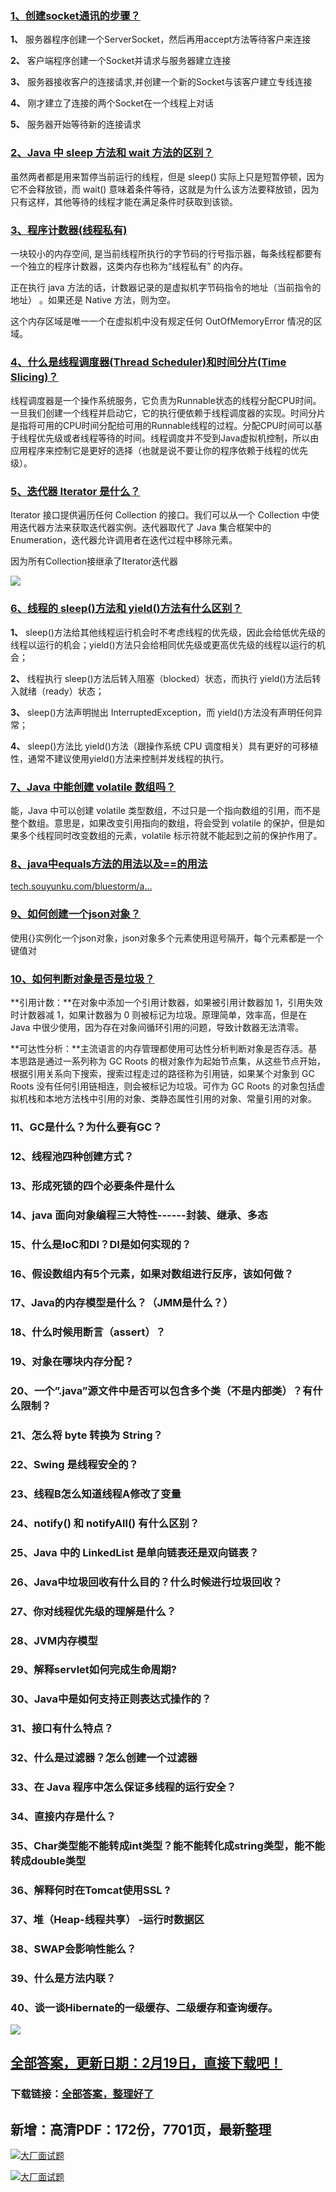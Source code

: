 ### [1、创建socket通讯的步骤？](https://gitee.com/souyunku/DevBooks/blob/master/docs/Java/Java常见2021年最新面试题，附答案解析.md#1创建socket通讯的步骤)  

**1、** 服务器程序创建一个ServerSocket，然后再用accept方法等待客户来连接

**2、** 客户端程序创建一个Socket并请求与服务器建立连接

**3、** 服务器接收客户的连接请求,并创建一个新的Socket与该客户建立专线连接

**4、** 刚才建立了连接的两个Socket在一个线程上对话

**5、** 服务器开始等待新的连接请求


### [2、Java 中 sleep 方法和 wait 方法的区别？](https://gitee.com/souyunku/DevBooks/blob/master/docs/Java/Java常见2021年最新面试题，附答案解析.md#2java-中-sleep-方法和-wait-方法的区别)  


虽然两者都是用来暂停当前运行的线程，但是 sleep() 实际上只是短暂停顿，因为它不会释放锁，而 wait() 意味着条件等待，这就是为什么该方法要释放锁，因为只有这样，其他等待的线程才能在满足条件时获取到该锁。


### [3、程序计数器(线程私有)](https://gitee.com/souyunku/DevBooks/blob/master/docs/Java/Java常见2021年最新面试题，附答案解析.md#3程序计数器线程私有)  


一块较小的内存空间, 是当前线程所执行的字节码的行号指示器，每条线程都要有一个独立的程序计数器，这类内存也称为“线程私有” 的内存。

正在执行 java 方法的话，计数器记录的是虚拟机字节码指令的地址（当前指令的地址） 。如果还是 Native 方法，则为空。

这个内存区域是唯一一个在虚拟机中没有规定任何 OutOfMemoryError 情况的区域。


### [4、什么是线程调度器(Thread Scheduler)和时间分片(Time Slicing)？](https://gitee.com/souyunku/DevBooks/blob/master/docs/Java/Java常见2021年最新面试题，附答案解析.md#4什么是线程调度器thread-scheduler和时间分片time-slicing)  


线程调度器是一个操作系统服务，它负责为Runnable状态的线程分配CPU时间。一旦我们创建一个线程并启动它，它的执行便依赖于线程调度器的实现。时间分片是指将可用的CPU时间分配给可用的Runnable线程的过程。分配CPU时间可以基于线程优先级或者线程等待的时间。线程调度并不受到Java虚拟机控制，所以由应用程序来控制它是更好的选择（也就是说不要让你的程序依赖于线程的优先级）。


### [5、迭代器 Iterator 是什么？](https://gitee.com/souyunku/DevBooks/blob/master/docs/Java/Java常见2021年最新面试题，附答案解析.md#5迭代器-iterator-是什么)  


Iterator 接口提供遍历任何 Collection 的接口。我们可以从一个 Collection 中使用迭代器方法来获取迭代器实例。迭代器取代了 Java 集合框架中的 Enumeration，迭代器允许调用者在迭代过程中移除元素。

因为所有Collection接继承了Iterator迭代器

![](https://gitee.com/souyunkutech/souyunku-home/raw/master/images/souyunku-web/2020/5/2/056/58/114_2.png#alt=114%5C_2.png)


### [6、线程的 sleep()方法和 yield()方法有什么区别？](https://gitee.com/souyunku/DevBooks/blob/master/docs/Java/Java常见2021年最新面试题，附答案解析.md#6线程的-sleep方法和-yield方法有什么区别)  

**1、** sleep()方法给其他线程运行机会时不考虑线程的优先级，因此会给低优先级的线程以运行的机会；yield()方法只会给相同优先级或更高优先级的线程以运行的机会；

**2、** 线程执行 sleep()方法后转入阻塞（blocked）状态，而执行 yield()方法后转入就绪（ready）状态；

**3、** sleep()方法声明抛出 InterruptedException，而 yield()方法没有声明任何异常；

**4、** sleep()方法比 yield()方法（跟操作系统 CPU 调度相关）具有更好的可移植性，通常不建议使用yield()方法来控制并发线程的执行。


### [7、Java 中能创建 volatile 数组吗？](https://gitee.com/souyunku/DevBooks/blob/master/docs/Java/Java常见2021年最新面试题，附答案解析.md#7java-中能创建-volatile-数组吗)  


能，Java 中可以创建 volatile 类型数组，不过只是一个指向数组的引用，而不是整个数组。意思是，如果改变引用指向的数组，将会受到 volatile 的保护，但是如果多个线程同时改变数组的元素，volatile 标示符就不能起到之前的保护作用了。


### [8、java中equals方法的用法以及==的用法](https://gitee.com/souyunku/DevBooks/blob/master/docs/Java/Java常见2021年最新面试题，附答案解析.md#8java中equals方法的用法以及的用法)  


[tech.souyunku.com/bluestorm/a…](http://tech.souyunku.com/bluestorm/archive/2012/03/02/2377615.html)


### [9、如何创建一个json对象？](https://gitee.com/souyunku/DevBooks/blob/master/docs/Java/Java常见2021年最新面试题，附答案解析.md#9如何创建一个json对象)  


使用{}实例化一个json对象，json对象多个元素使用逗号隔开，每个元素都是一个键值对


### [10、如何判断对象是否是垃圾？](https://gitee.com/souyunku/DevBooks/blob/master/docs/Java/Java常见2021年最新面试题，附答案解析.md#10如何判断对象是否是垃圾)  

**引用计数：**在对象中添加一个引用计数器，如果被引用计数器加 1，引用失效时计数器减 1，如果计数器为 0 则被标记为垃圾。原理简单，效率高，但是在 Java 中很少使用，因为存在对象间循环引用的问题，导致计数器无法清零。

**可达性分析：**主流语言的内存管理都使用可达性分析判断对象是否存活。基本思路是通过一系列称为 GC Roots 的根对象作为起始节点集，从这些节点开始，根据引用关系向下搜索，搜索过程走过的路径称为引用链，如果某个对象到 GC Roots 没有任何引用链相连，则会被标记为垃圾。可作为 GC Roots 的对象包括虚拟机栈和本地方法栈中引用的对象、类静态属性引用的对象、常量引用的对象。


### 11、GC是什么？为什么要有GC？
### 12、线程池四种创建方式？
### 13、形成死锁的四个必要条件是什么
### 14、java 面向对象编程三大特性------封装、继承、多态
### 15、什么是IoC和DI？DI是如何实现的？
### 16、假设数组内有5个元素，如果对数组进行反序，该如何做？
### 17、Java的内存模型是什么？（JMM是什么？）
### 18、什么时候用断言（assert）？
### 19、对象在哪块内存分配？
### 20、一个”.java”源文件中是否可以包含多个类（不是内部类）？有什么限制？
### 21、怎么将 byte 转换为 String？
### 22、Swing 是线程安全的？
### 23、线程B怎么知道线程A修改了变量
### 24、notify() 和 notifyAll() 有什么区别？
### 25、Java 中的 LinkedList 是单向链表还是双向链表？
### 26、Java中垃圾回收有什么目的？什么时候进行垃圾回收？
### 27、你对线程优先级的理解是什么？
### 28、JVM内存模型
### 29、解释servlet如何完成生命周期?
### 30、Java中是如何支持正则表达式操作的？
### 31、接口有什么特点？
### 32、什么是过滤器？怎么创建一个过滤器
### 33、在 Java 程序中怎么保证多线程的运行安全？
### 34、直接内存是什么？
### 35、Char类型能不能转成int类型？能不能转化成string类型，能不能转成double类型
### 36、解释何时在Tomcat使用SSL ?
### 37、堆（Heap-线程共享） -运行时数据区
### 38、SWAP会影响性能么？
### 39、什么是方法内联？
### 40、谈一谈Hibernate的一级缓存、二级缓存和查询缓存。




<a href="https://www.souyunku.com/?p=397" target="_blank"  ><img src="https://www.souyunku.com/wp-content/uploads/idea/zhengban.png" ></a>
## [全部答案，更新日期：2月19日，直接下载吧！](https://gitee.com/souyunku/DevBooks/blob/master/docs/daan.md)

### 下载链接：[全部答案，整理好了](https://gitee.com/souyunku/DevBooks/blob/master/docs/daan.md)




## 新增：高清PDF：172份，7701页，最新整理

[![大厂面试题](https://www.souyunku.com/wp-content/uploads/weixin/mst.png "架构师专栏")](https://www.souyunku.com/wp-content/uploads/weixin/githup-weixin.png "架构师专栏")

[![大厂面试题](https://www.souyunku.com/wp-content/uploads/weixin/githup-weixin.png "架构师专栏")](https://www.souyunku.com/wp-content/uploads/weixin/githup-weixin.png "架构师专栏")
